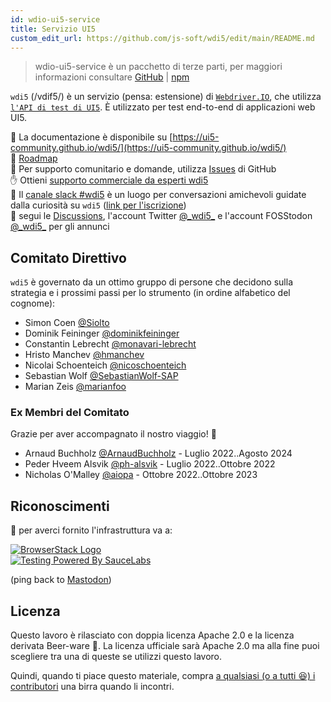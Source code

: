 ```yaml
---
id: wdio-ui5-service
title: Servizio UI5
custom_edit_url: https://github.com/js-soft/wdi5/edit/main/README.md
---
```



> wdio-ui5-service è un pacchetto di terze parti, per maggiori informazioni consultare [GitHub](https://github.com/js-soft/wdi5) | [npm](https://www.npmjs.com/package/wdio-ui5-service)

`wdi5` (/vdif5/) è un servizio (pensa: estensione) di [`Webdriver.IO`](https://webdriver.io), che utilizza [`l'API di test di UI5`](https://ui5.sap.com/#/api/sap.ui.test).
È utilizzato per test end-to-end di applicazioni web UI5.

:notebook: La documentazione è disponibile su [https://ui5-community.github.io/wdi5/](https://ui5-community.github.io/wdi5/)  
:bicyclist: [Roadmap](https://github.com/orgs/ui5-community/projects/2/views/1)  
:raising_hand: Per supporto comunitario e domande, utilizza [Issues](https://github.com/ui5-community/wdi5/issues) di GitHub  
:raised_hand: Ottieni [supporto commerciale da esperti wdi5](https://github.com/ui5-community/wdi5/blob/main/SUPPORT.md#commercial-support)      
:speech_balloon: Il [canale slack #wdi5](https://openui5.slack.com/) è un luogo per conversazioni amichevoli guidate dalla curiosità su `wdi5` ([link per l'iscrizione](https://ui5-slack-invite.cfapps.eu10.hana.ondemand.com/))  
:mega: segui le [Discussions](https://github.com/ui5-community/wdi5/discussions), l'account Twitter [@\_wdi5\_](https://twitter.com/_wdi5_) e l'account FOSStodon [@\_wdi5\_](https://fosstodon.org/@_wdi5_) per gli annunci  

## Comitato Direttivo

`wdi5` è governato da un ottimo gruppo di persone che decidono sulla strategia e i prossimi passi per lo strumento (in ordine alfabetico del cognome):

- Simon Coen [@Siolto](https://github.com/Siolto)
- Dominik Feininger [@dominikfeininger](https://github.com/dominikfeininger)
- Constantin Lebrecht [@monavari-lebrecht](https://github.com/monavari-lebrecht)
- Hristo Manchev [@hmanchev](https://github.com/hmanchev)
- Nicolai Schoenteich [@nicoschoenteich](https://github.com/nicoschoenteich)
- Sebastian Wolf [@SebastianWolf-SAP](https://github.com/SebastianWolf-SAP)
- Marian Zeis [@marianfoo](https://github.com/marianfoo)

### Ex Membri del Comitato

Grazie per aver accompagnato il nostro viaggio! 🏅

- Arnaud Buchholz [@ArnaudBuchholz](https://github.com/ArnaudBuchholz) - Luglio 2022..Agosto 2024
- Peder Hveem Alsvik [@ph-alsvik](https://github.com/ph-alsvik) - Luglio 2022..Ottobre 2022
- Nicholas O'Malley [@aiopa](https://github.com/aiopa) - Ottobre 2022..Ottobre 2023

## Riconoscimenti

:raised_hands: per averci fornito l'infrastruttura va a:

[![BrowserStack Logo](https://d98b8t1nnulk5.cloudfront.net/production/images/layout/logo-header.png?1469004780)](https://browserstack.com)   
[![Testing Powered By SauceLabs](https://opensource.saucelabs.com/images/opensauce/powered-by-saucelabs-badge-white.png?sanitize=true "Testing Powered By SauceLabs")](https://saucelabs.com)

(ping back to <a rel="me" href="https://fosstodon.org/@_wdi5_">Mastodon</a>)

## Licenza

Questo lavoro è rilasciato con doppia licenza Apache 2.0 e la licenza derivata Beer-ware 🍺. La licenza ufficiale sarà Apache 2.0 ma alla fine puoi scegliere tra una di queste se utilizzi questo lavoro.

Quindi, quando ti piace questo materiale, compra [a qualsiasi (o a tutti 😆) i contributori](https://github.com/ui5-community/wdi5/graphs/contributors) una birra quando li incontri.